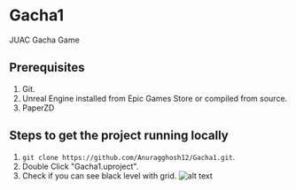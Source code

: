 # Gacha1
JUAC Gacha Game

## Prerequisites

1. Git.
2. Unreal Engine installed from Epic Games Store or compiled from source.
3. PaperZD

## Steps to get the project running locally

1. `git clone https://github.com/Anuragghosh12/Gacha1.git`.
2. Double Click "Gacha1.uproject".
3. Check if you can see black level with grid.
![alt text](https://github.com/Anuragghosh12/Gacha1/blob/main/sample.png "You should see this")
